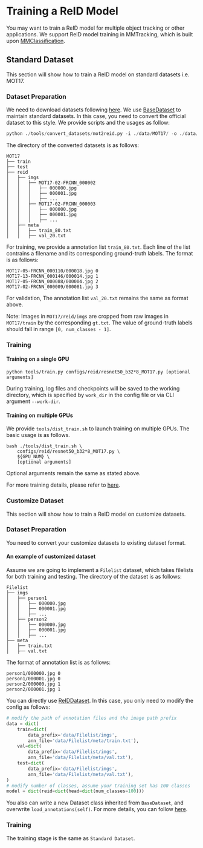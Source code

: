 # Training a ReID Model

You may want to train a ReID model for multiple object tracking or other applications. We support ReID model training in MMTracking, which is built upon [MMClassification](https://github.com/open-mmlab/mmclassification).

## Standard Dataset

This section will show how to train a ReID model on standard datasets i.e. MOT17.

### Dataset Preparation

We need to download datasets following [here](https://github.com/open-mmlab/mmtracking/blob/master/docs/dataset.md). We use [BaseDataset](https://github.com/open-mmlab/mmclassification/blob/master/mmcls/datasets/base_dataset.py) to maintain standard datasets. In this case, you need to convert the official dataset to this style. We provide scripts and the usages as follow:

```python
python ./tools/convert_datasets/mot2reid.py -i ./data/MOT17/ -o ./data/MOT17/reid --val-split 0.2 --vis-threshold 0.3
```

The directory of the converted datasets is as follows:

```
MOT17
├── train
├── test
├── reid
│   ├── imgs
│   │   ├── MOT17-02-FRCNN_000002
│   │   │   ├── 000000.jpg
│   │   │   ├── 000001.jpg
│   │   │   ├── ...
│   │   ├── MOT17-02-FRCNN_000003
│   │   │   ├── 000000.jpg
│   │   │   ├── 000001.jpg
│   │   │   ├── ...
│   ├── meta
│   │   ├── train_80.txt
│   │   ├── val_20.txt
```

For training, we provide a annotation list `train_80.txt`. Each line of the list contrains a filename and its corresponding ground-truth labels. The format is as follows:

```
MOT17-05-FRCNN_000110/000018.jpg 0
MOT17-13-FRCNN_000146/000014.jpg 1
MOT17-05-FRCNN_000088/000004.jpg 2
MOT17-02-FRCNN_000009/000081.jpg 3
```

For validation, The annotation list `val_20.txt` remains the same as format above.

Note: Images in `MOT17/reid/imgs` are cropped from raw images in `MOT17/train` by the corresponding `gt.txt`. The value of ground-truth labels should fall in range `[0, num_classes - 1]`.

### Training

#### Training on a single GPU

```shell
python tools/train.py configs/reid/resnet50_b32*8_MOT17.py [optional arguments]
```

During training, log files and checkpoints will be saved to the working directory, which is specified by `work_dir` in the config file or via CLI argument `--work-dir`.

#### Training on multiple GPUs

We provide `tools/dist_train.sh` to launch training on multiple GPUs.
The basic usage is as follows.

```shell
bash ./tools/dist_train.sh \
    configs/reid/resnet50_b32*8_MOT17.py \
    ${GPU_NUM} \
    [optional arguments]
```

Optional arguments remain the same as stated above.

For more training details, please refer to [here](https://github.com/open-mmlab/mmtracking/blob/master/docs/quick_run.md).

### Customize Dataset

This section will show how to train a ReID model on customize datasets.

### Dataset Preparation

You need to convert your customize datasets to existing dataset format.

#### An example of customized dataset

Assume we are going to implement a `Filelist` dataset, which takes filelists for both training and testing. The directory of the dataset is as follows:

```
Filelist
├── imgs
│   ├── person1
│   │   ├── 000000.jpg
│   │   ├── 000001.jpg
│   │   ├── ...
│   ├── person2
│   │   ├── 000000.jpg
│   │   ├── 000001.jpg
│   │   ├── ...
├── meta
│   ├── train.txt
│   ├── val.txt
```

The format of annotation list is as follows:

```
person1/000000.jpg 0
person1/000001.jpg 0
person2/000000.jpg 1
person2/000001.jpg 1
```

You can directly use [ReIDDataset](https://github.com/open-mmlab/mmtracking/blob/master/mmtrack/datasets/reid_dataset.py). In this case, you only need to modify the config as follows:

```python
# modify the path of annotation files and the image path prefix
data = dict(
    train=dict(
        data_prefix='data/Filelist/imgs',
        ann_file='data/Filelist/meta/train.txt'),
    val=dict(
        data_prefix='data/Filelist/imgs',
        ann_file='data/Filelist/meta/val.txt'),
    test=dict(
        data_prefix='data/Filelist/imgs',
        ann_file='data/Filelist/meta/val.txt'),
)
# modify number of classes, assume your training set has 100 classes
model = dict(reid=dict(head=dict(num_classes=100)))
```

You also can write a new Dataset class inherited from `BaseDataset`, and overwrite `load_annotations(self)`. For more details, you can follow [here](https://github.com/open-mmlab/mmclassification/blob/master/docs/tutorials/new_dataset.md).

### Training

The training stage is the same as `Standard Dataset`.
